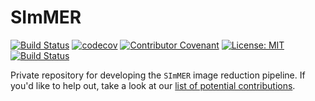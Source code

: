 # SImMER
[![Build Status](https://travis-ci.com/arjunsavel/simmer.svg?token=4BzSgPkkto83Ppb3j9Si&branch=master)](https://travis-ci.com/arjunsavel/simmer) [![codecov](https://codecov.io/gh/arjunsavel/simmer/branch/master/graph/badge.svg?token=5ERhXGwSDo)](https://codecov.io/gh/arjunsavel/simmer) [![Contributor Covenant](https://img.shields.io/badge/Contributor%20Covenant-v2.0%20adopted-ff69b4.svg)](https://github.com/arjunsavel/simmer/blob/master/CODE_OF_CONDUCT.md) [![License: MIT](https://img.shields.io/badge/License-MIT-yellow.svg)](https://opensource.org/licenses/MIT)
[![Build Status](https://readthedocs.org/projects/simmer/badge/?version=latest)](http://simmer.readthedocs.io/en/latest/?badge=latest)


Private repository for developing the ```SImMER``` image reduction pipeline. If you'd like to help out, take a look at our [list of potential contributions](https://github.com/arjunsavel/simmer/blob/master/CONTRIBUTING.md).
